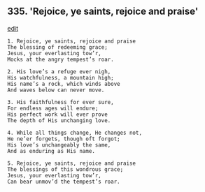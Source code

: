 
## 335.  'Rejoice, ye saints, rejoice and praise'
[edit](https://docs.google.com/document/d/1x5giFh2uuLkIxNV2ZWvAYGKhMdUmdWlv/edit?mode=html)



    1. Rejoice, ye saints, rejoice and praise 
    The blessing of redeeming grace;
    Jesus, your everlasting tow’r,
    Mocks at the angry tempest’s roar.

    2. His love’s a refuge ever nigh,
    His watchfulness, a mountain high;
    His name’s a rock, which winds above 
    And waves below can never move.

    3. His faithfulness for ever sure,
    For endless ages will endure;
    His perfect work will ever prove 
    The depth of His unchanging love.

    4. While all things change, He changes not, 
    He ne’er forgets, though oft forgot;
    His love’s unchangeably the same,
    And as enduring as His name.

    5. Rejoice, ye saints, rejoice and praise 
    The blessings of this wondrous grace; 
    Jesus, your everlasting tow’r,
    Can bear unmov’d the tempest’s roar.
